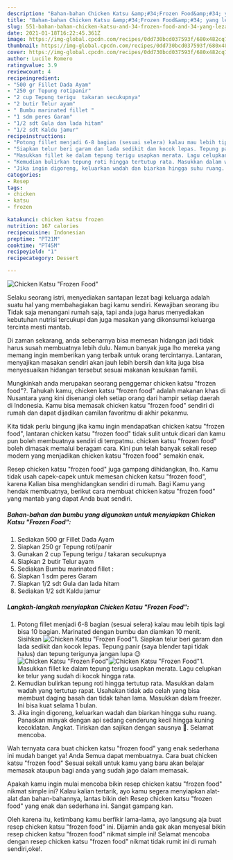 ```yaml
---
description: "Bahan-bahan Chicken Katsu &amp;#34;Frozen Food&amp;#34; yang lezat dan Mudah Dibuat"
title: "Bahan-bahan Chicken Katsu &amp;#34;Frozen Food&amp;#34; yang lezat dan Mudah Dibuat"
slug: 551-bahan-bahan-chicken-katsu-and-34-frozen-food-and-34-yang-lezat-dan-mudah-dibuat
date: 2021-01-18T16:22:45.361Z
image: https://img-global.cpcdn.com/recipes/0dd730bcd037593f/680x482cq70/chicken-katsu-frozen-food-foto-resep-utama.jpg
thumbnail: https://img-global.cpcdn.com/recipes/0dd730bcd037593f/680x482cq70/chicken-katsu-frozen-food-foto-resep-utama.jpg
cover: https://img-global.cpcdn.com/recipes/0dd730bcd037593f/680x482cq70/chicken-katsu-frozen-food-foto-resep-utama.jpg
author: Lucile Romero
ratingvalue: 3.9
reviewcount: 4
recipeingredient:
- "500 gr Fillet Dada Ayam"
- "250 gr Tepung rotipanir"
- "2 cup Tepung terigu  takaran secukupnya"
- "2 butir Telur ayam"
- " Bumbu marinated fillet "
- "1 sdm peres Garam"
- "1/2 sdt Gula dan lada hitam"
- "1/2 sdt Kaldu jamur"
recipeinstructions:
- "Potong fillet menjadi 6-8 bagian (sesuai selera) kalau mau lebih tipis lagi bisa 10 bagian. Marinated dengan bumbu dan diamkan 10 menit. Sisihkan"
- "Siapkan telur beri garam dan lada sedikit dan kocok lepas. Tepung panir (saya blender tapi tidak halus) dan tepung terigunya jangan lupa 😉"
- "Masukkan fillet ke dalam tepung terigu usapkan merata. Lagu celupkan ke telur yang sudah di kocok hingga rata."
- "Kemudian bulirkan tepung roti hingga tertutup rata. Masukkan dalam wadah yang tertutup rapat. Usahakan tidak ada celah yang bisa membuat daging basah dan tidak tahan lama. Masukkan dalam freezer. Ini bisa kuat selama 1 bulan."
- "Jika ingin digoreng, keluarkan wadah dan biarkan hingga suhu ruang. Panaskan minyak dengan api sedang cenderung kecil hingga kuning kecoklatan. Angkat. Tiriskan dan sajikan dengan sausnya 🙂. Selamat mencoba."
categories:
- Resep
tags:
- chicken
- katsu
- frozen

katakunci: chicken katsu frozen 
nutrition: 167 calories
recipecuisine: Indonesian
preptime: "PT21M"
cooktime: "PT45M"
recipeyield: "1"
recipecategory: Dessert

---
```



![Chicken Katsu &#34;Frozen Food&#34;](https://img-global.cpcdn.com/recipes/0dd730bcd037593f/680x482cq70/chicken-katsu-frozen-food-foto-resep-utama.jpg)

Selaku seorang istri, menyediakan santapan lezat bagi keluarga adalah suatu hal yang membahagiakan bagi kamu sendiri. Kewajiban seorang ibu Tidak saja menangani rumah saja, tapi anda juga harus menyediakan kebutuhan nutrisi tercukupi dan juga masakan yang dikonsumsi keluarga tercinta mesti mantab.

Di zaman  sekarang, anda sebenarnya bisa memesan hidangan jadi tidak harus susah membuatnya lebih dulu. Namun banyak juga lho mereka yang memang ingin memberikan yang terbaik untuk orang tercintanya. Lantaran, menyajikan masakan sendiri akan jauh lebih bersih dan kita juga bisa menyesuaikan hidangan tersebut sesuai makanan kesukaan famili. 



Mungkinkah anda merupakan seorang penggemar chicken katsu &#34;frozen food&#34;?. Tahukah kamu, chicken katsu &#34;frozen food&#34; adalah makanan khas di Nusantara yang kini disenangi oleh setiap orang dari hampir setiap daerah di Indonesia. Kamu bisa memasak chicken katsu &#34;frozen food&#34; sendiri di rumah dan dapat dijadikan camilan favoritmu di akhir pekanmu.

Kita tidak perlu bingung jika kamu ingin mendapatkan chicken katsu &#34;frozen food&#34;, lantaran chicken katsu &#34;frozen food&#34; tidak sulit untuk dicari dan kamu pun boleh membuatnya sendiri di tempatmu. chicken katsu &#34;frozen food&#34; boleh dimasak memalui beragam cara. Kini pun telah banyak sekali resep modern yang menjadikan chicken katsu &#34;frozen food&#34; semakin enak.

Resep chicken katsu &#34;frozen food&#34; juga gampang dihidangkan, lho. Kamu tidak usah capek-capek untuk memesan chicken katsu &#34;frozen food&#34;, karena Kalian bisa menghidangkan sendiri di rumah. Bagi Kamu yang hendak membuatnya, berikut cara membuat chicken katsu &#34;frozen food&#34; yang mantab yang dapat Anda buat sendiri.

<!--inarticleads1-->

##### Bahan-bahan dan bumbu yang digunakan untuk menyiapkan Chicken Katsu &#34;Frozen Food&#34;:

1. Sediakan 500 gr Fillet Dada Ayam
1. Siapkan 250 gr Tepung roti/panir
1. Gunakan 2 cup Tepung terigu / takaran secukupnya
1. Siapkan 2 butir Telur ayam
1. Sediakan  Bumbu marinated fillet :
1. Siapkan 1 sdm peres Garam
1. Siapkan 1/2 sdt Gula dan lada hitam
1. Sediakan 1/2 sdt Kaldu jamur




<!--inarticleads2-->

##### Langkah-langkah menyiapkan Chicken Katsu &#34;Frozen Food&#34;:

1. Potong fillet menjadi 6-8 bagian (sesuai selera) kalau mau lebih tipis lagi bisa 10 bagian. Marinated dengan bumbu dan diamkan 10 menit. Sisihkan
<img src="https://img-global.cpcdn.com/steps/d7976e8983ccf51c/160x128cq70/chicken-katsu-frozen-food-langkah-memasak-1-foto.jpg" alt="Chicken Katsu &#34;Frozen Food&#34;">1. Siapkan telur beri garam dan lada sedikit dan kocok lepas. Tepung panir (saya blender tapi tidak halus) dan tepung terigunya jangan lupa 😉
<img src="https://img-global.cpcdn.com/steps/bd956ea1b0120f1c/160x128cq70/chicken-katsu-frozen-food-langkah-memasak-2-foto.jpg" alt="Chicken Katsu &#34;Frozen Food&#34;"><img src="https://img-global.cpcdn.com/steps/8054941899641e01/160x128cq70/chicken-katsu-frozen-food-langkah-memasak-2-foto.jpg" alt="Chicken Katsu &#34;Frozen Food&#34;">1. Masukkan fillet ke dalam tepung terigu usapkan merata. Lagu celupkan ke telur yang sudah di kocok hingga rata.
1. Kemudian bulirkan tepung roti hingga tertutup rata. Masukkan dalam wadah yang tertutup rapat. Usahakan tidak ada celah yang bisa membuat daging basah dan tidak tahan lama. Masukkan dalam freezer. Ini bisa kuat selama 1 bulan.
1. Jika ingin digoreng, keluarkan wadah dan biarkan hingga suhu ruang. Panaskan minyak dengan api sedang cenderung kecil hingga kuning kecoklatan. Angkat. Tiriskan dan sajikan dengan sausnya 🙂. Selamat mencoba.




Wah ternyata cara buat chicken katsu &#34;frozen food&#34; yang enak sederhana ini mudah banget ya! Anda Semua dapat membuatnya. Cara buat chicken katsu &#34;frozen food&#34; Sesuai sekali untuk kamu yang baru akan belajar memasak ataupun bagi anda yang sudah jago dalam memasak.

Apakah kamu ingin mulai mencoba bikin resep chicken katsu &#34;frozen food&#34; nikmat simple ini? Kalau kalian tertarik, ayo kamu segera menyiapkan alat-alat dan bahan-bahannya, lantas bikin deh Resep chicken katsu &#34;frozen food&#34; yang enak dan sederhana ini. Sangat gampang kan. 

Oleh karena itu, ketimbang kamu berfikir lama-lama, ayo langsung aja buat resep chicken katsu &#34;frozen food&#34; ini. Dijamin anda gak akan menyesal bikin resep chicken katsu &#34;frozen food&#34; nikmat simple ini! Selamat mencoba dengan resep chicken katsu &#34;frozen food&#34; nikmat tidak rumit ini di rumah sendiri,oke!.

